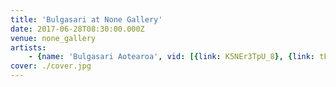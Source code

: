 ```yaml
---
title: 'Bulgasari at None Gallery'
date: 2017-06-28T08:30:00.000Z
venue: none_gallery
artists:
    - {name: 'Bulgasari Aotearoa', vid: [{link: K5NEr3TpU_8}, {link: tFpfAO5Ymic}, {link: 0SrVK5xOfBA}, {link: 0hgxAwJSVv4}]}
cover: ./cover.jpg
---
```

